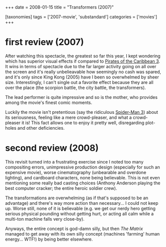 +++
date = 2008-01-15
title = "Transformers (2007)"

[taxonomies]
tags = ['2007-movie', 'substandard']
categories = ['movies']
+++

first review (2007)
===================

After watching this spectacle, the greatest so far this year, I kept
wondering which has superior visual effects if compared to [Pirates of
the Caribbean 3]. It wins in terms of spectacle due to the far larger
activity going on all over the screen and it\'s really unbelieavable how
seemingly no cash was spared, and it\'s only since King Kong (2005) have
I been so overwhelmed by sheer size. Interestingly, I can\'t single out
a favorite effect because they are all over the place (the scorpion
battle, the city battle, the transformers).

The lead performer is quite impressive and so is the mother, who
provides among the movie\'s finest comic moments.

Luckily the movie isn\'t pretentious (say the ridiculous [Spider-Man 3])
about its seriousness, feeling like a mere crowd-pleaser, and what a
crowd-pleaser it is! This fact allows one to enjoy it pretty well,
disregarding plot-holes and other deficiencies.

second review (2008)
====================

This revisit turned into a frustrating exercise since I noted too many
compositing errors, unimpressive production design (especially for such
an expensive movie), worse cinematography (unbearable and overdone
lighting), and cardboard characters, none being believable. This is not
even mentioning some really bad casting choices (Anthony Anderson
playing the best computer cracker; the entire heroic soldier crew).

The transformations are overwhelming (as if that\'s supposed to be an
advantage) and there\'s way more action than necessary\... I could not
keep up. Worse still, none of it is believable (e.g. we get our nerdy
hero getting serious physical pounding without getting hurt, or acting
all calm while a multi-ton machine falls very close-by).

Anyways, the entire concept is god-damn silly, but then *The Matrix*
managed to get away with its own silly concept (machines \'farming\'
human energy\... WTF!) by being better elsewhere.

  [Pirates of the Caribbean 3]: http://movies.tshepang.net/pirates-of-the-caribbean-3
  [Spider-Man 3]: http://movies.tshepang.net/spider-man-3-2007
